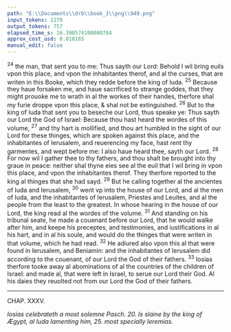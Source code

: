 ```yaml
---
path: "E:\\Documents\\drb\\book_1\\png\\949.png"
input_tokens: 2270
output_tokens: 757
elapsed_time_s: 16.390574100000784
approx_cost_usd: 0.018165
manual_edit: false
---
```

<sup>24</sup> the man, that sent you to me: Thus sayth our Lord: Behold I wil bring euils vpon this place, and vpon the inhabitantes therof, and al the curses, that are writen in this Booke, which they redde before the king of Iuda. <sup>25</sup> Because they haue forsaken me, and haue sacrificed to strange goddes, that they might prouoke me to wrath in al the workes of their handes, therfore shal my furie droppe vpon this place, & shal not be extinguished. <sup>26</sup> But to the king of Iuda that sent you to beseche our Lord, thus speake ye: Thus sayth our Lord the God of Israel: Because thou hast heard the wordes of this volume, <sup>27</sup> and thy hart is mollified, and thou art humbled in the sight of our Lord for these thinges, which are spoken against this place, and the inhabitantes of Ierusalem, and reuerencing my face, hast rent thy garmentes, and wept before me: I also haue heard thee, sayth our Lord. <sup>28</sup> For now wil I gather thee to thy fathers, and thou shalt be brought into thy graue in peace: neither shal thyne eies see al the euil that I wil bring in vpon this place, and vpon the inhabitantes therof. They therfore reported to the king al thinges that she had sayd. <sup>29</sup> But he calling together al the ancientes of Iuda and Ierusalem, <sup>30</sup> went vp into the house of our Lord, and al the men of Iuda, and the inhabitantes of Ierusalem, Priestes and Leuites, and al the people from the least to the greatest. In whose hearing in the house of our Lord, the king read al the wordes of the volume. <sup>31</sup> And standing on his tribunal seate, he made a couenant before our Lord, that he would walke after him, and keepe his preceptes, and testimonies, and iustifications in al his hart, and in al his soule, and would do the thinges that were writen in that volume, which he had read. <sup>32</sup> He adiured also vpon this al that were found in Ierusalem, and Beniamin: and the inhabitantes of Ierusalem did according to the couenant, of our Lord the God of their fathers. <sup>33</sup> Iosias therfore tooke away al abominations of al the countries of the children of Israel: and made al, that were left in Israel, to serue our Lord their God. Al his daies they reuolted not from our Lord the God of their fathers.

<hr>

CHAP. XXXV.

*Iosias celebrateth a most solemne Pasch. 20. Is slaine by the king of Ægypt, al Iuda lamenting him, 25. most specially Ieremias.*

[^1]: It is a fune-ral to be taken out of this world, before general miseries come vpon the peo-ple.
